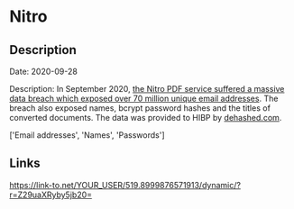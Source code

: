 # Nitro

## Description

Date: 2020-09-28

Description:
In September 2020, <a href="https://www.bleepingcomputer.com/news/security/massive-nitro-data-breach-impacts-microsoft-google-apple-more/" target="_blank" rel="noopener">the Nitro PDF service suffered a massive data breach which exposed over 70 million unique email addresses</a>. The breach also exposed names, bcrypt password hashes and the titles of converted documents. The data was provided to HIBP by <a href="https://dehashed.com/" target="_blank" rel="noopener">dehashed.com</a>.


['Email addresses', 'Names', 'Passwords']

## Links

https://link-to.net/YOUR_USER/519.8999876571913/dynamic/?r=Z29uaXRyby5jb20=